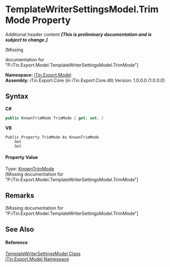 # TemplateWriterSettingsModel.TrimMode Property 
Additional header content _**\[This is preliminary documentation and is subject to change.\]**_

\[Missing <summary> documentation for "P:iTin.Export.Model.TemplateWriterSettingsModel.TrimMode"\]

**Namespace:**&nbsp;<a href="ef57ffcc-e95e-b212-5a46-9aa6f5a3511f">iTin.Export.Model</a><br />**Assembly:**&nbsp;iTin.Export.Core (in iTin.Export.Core.dll) Version: 1.0.0.0 (1.0.0.0)

## Syntax

**C#**<br />
``` C#
public KnownTrimMode TrimMode { get; set; }
```

**VB**<br />
``` VB
Public Property TrimMode As KnownTrimMode
	Get
	Set
```


#### Property Value
Type: <a href="36918289-0e31-edb2-6615-839e69403f71">KnownTrimMode</a><br />\[Missing <value> documentation for "P:iTin.Export.Model.TemplateWriterSettingsModel.TrimMode"\]

## Remarks
\[Missing <remarks> documentation for "P:iTin.Export.Model.TemplateWriterSettingsModel.TrimMode"\]

## See Also


#### Reference
<a href="2b287fb0-ece5-d0b6-bb0a-0d94023fad99">TemplateWriterSettingsModel Class</a><br /><a href="ef57ffcc-e95e-b212-5a46-9aa6f5a3511f">iTin.Export.Model Namespace</a><br />